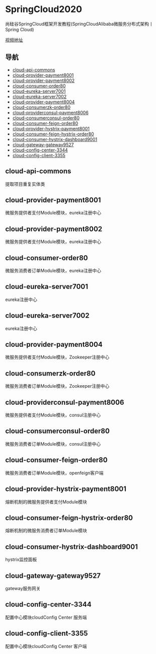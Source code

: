 # SpringCloud2020


尚硅谷SpringCloud框架开发教程(SpringCloudAlibaba微服务分布式架构丨Spring Cloud)

[视频地址](https://www.bilibili.com/video/BV18E411x7eT?spm_id_from=333.999.0.0)


## 导航


- [cloud-api-commons ](#cloud-api-commons )
- [cloud-provider-payment8001  ](#cloud-provider-payment8001  )
- [cloud-provider-payment8002](#cloud-provider-payment8002 )
- [cloud-consumer-order80 ](#cloud-consumer-order80  )
- [cloud-eureka-server7001 ](#cloud-eureka-server7001 )
- [cloud-eureka-server7002 ](#cloud-eureka-server7002 )
- [cloud-provider-payment8004](#cloud-provider-payment8004 )
- [cloud-consumerzk-order80 ](#cloud-consumerzk-order80    )
- [cloud-providerconsul-payment8006  ](#cloud-providerconsul-payment8006    )
- [cloud-consumerconsul-order80 ](#cloud-consumerconsul-order80   )
- [cloud-consumer-feign-order80 ](#cloud-consumer-feign-order80  )
- [cloud-provider-hystrix-payment8001  ](#cloud-provider-hystrix-payment8001  )
- [cloud-consumer-feign-hystrix-order80 ](#cloud-consumer-feign-hystrix-order80  )
- [cloud-consumer-hystrix-dashboard9001](#cloud-consumer-hystrix-dashboard9001  )
- [cloud-gateway-gateway9527](#cloud-gateway-gateway9527)
- [cloud-config-center-3344](#cloud-config-center-3344)
- [cloud-config-client-3355](#cloud-config-client-3355)


## cloud-api-commons   


提取项目重复实体类


## cloud-provider-payment8001  


微服务提供者支付Module模块，eureka注册中心


## cloud-provider-payment8002  


微服务提供者支付Module模块，eureka注册中心


## cloud-consumer-order80  


微服务消费者订单Module模块，eureka注册中心


## cloud-eureka-server7001  


eureka注册中心


## cloud-eureka-server7002  


eureka注册中心


## cloud-provider-payment8004 


微服务提供者支付Module模块，Zookeeper注册中心


## cloud-consumerzk-order80    


微服务消费者订单Module模块，Zookeeper注册中心


## cloud-providerconsul-payment8006    


微服务提供者支付Module模块，consul注册中心


## cloud-consumerconsul-order80    


微服务消费者订单Module模块，consul注册中心


## cloud-consumer-feign-order80    


微服务消费者订单Module模块，openfeign客户端


## cloud-provider-hystrix-payment8001 


熔断机制的微服务提供者支付Module模块


## cloud-consumer-feign-hystrix-order80    


熔断机制的微服务消费者订单Module模块


## cloud-consumer-hystrix-dashboard9001


hystrix监控面板


## cloud-gateway-gateway9527


gateway服务网关


## cloud-config-center-3344

配置中心模块cloudConfig Center 服务端


## cloud-config-client-3355

配置中心模块cloudConfig Center 客户端